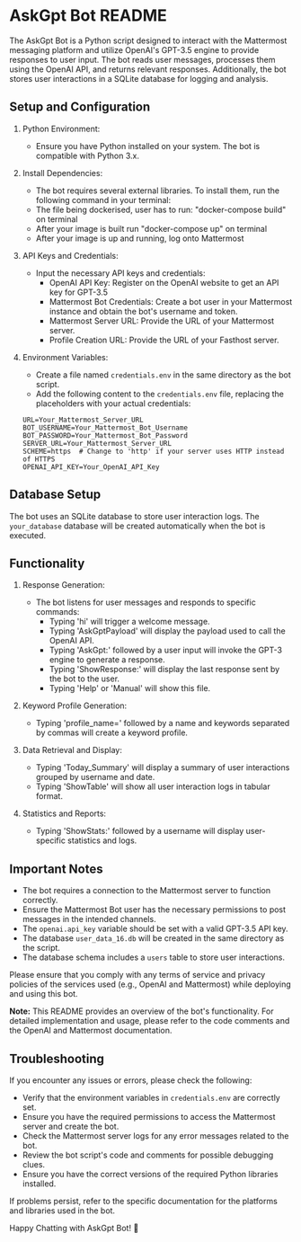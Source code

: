# AskGpt Bot README

The AskGpt Bot is a Python script designed to interact with the Mattermost messaging platform and utilize OpenAI's GPT-3.5 engine to provide responses to user input. The bot reads user messages, processes them using the OpenAI API, and returns relevant responses. Additionally, the bot stores user interactions in a SQLite database for logging and analysis.

## Setup and Configuration

1. Python Environment:
   - Ensure you have Python installed on your system. The bot is compatible with Python 3.x.

2. Install Dependencies:
   - The bot requires several external libraries. To install them, run the following command in your terminal:
   - The file being dockerised, user has to run: "docker-compose build" on terminal
   - After your image is built run "docker-compose up" on terminal
   - After your image is up and running, log onto Mattermost

3. API Keys and Credentials:
   - Input the necessary API keys and credentials:
     - OpenAI API Key: Register on the OpenAI website to get an API key for GPT-3.5
     - Mattermost Bot Credentials: Create a bot user in your Mattermost instance and obtain the bot's username and token.
     - Mattermost Server URL: Provide the URL of your Mattermost server.
     - Profile Creation URL: Provide the URL of your Fasthost server.

4. Environment Variables:
   - Create a file named `credentials.env` in the same directory as the bot script.
   - Add the following content to the `credentials.env` file, replacing the placeholders with your actual credentials:

   ```
   URL=Your_Mattermost_Server_URL
   BOT_USERNAME=Your_Mattermost_Bot_Username
   BOT_PASSWORD=Your_Mattermost_Bot_Password
   SERVER_URL=Your_Mattermost_Server_URL
   SCHEME=https  # Change to 'http' if your server uses HTTP instead of HTTPS
   OPENAI_API_KEY=Your_OpenAI_API_Key
   ```

## Database Setup

The bot uses an SQLite database to store user interaction logs. The `your_database` database will be created automatically when the bot is executed.


## Functionality

1. Response Generation:
   - The bot listens for user messages and responds to specific commands:
     - Typing 'hi' will trigger a welcome message.
     - Typing 'AskGptPayload' will display the payload used to call the OpenAI API.
     - Typing 'AskGpt:' followed by a user input will invoke the GPT-3 engine to generate a response.
     - Typing 'ShowResponse:' will display the last response sent by the bot to the user.
     - Typing 'Help' or 'Manual' will show this file.

2. Keyword Profile Generation:
   - Typing 'profile_name=' followed by a name and keywords separated by commas will create a keyword profile.

3. Data Retrieval and Display:
   - Typing 'Today_Summary' will display a summary of user interactions grouped by username and date.
   - Typing 'ShowTable' will show all user interaction logs in tabular format.

4. Statistics and Reports:
   - Typing 'ShowStats:' followed by a username will display user-specific statistics and logs.

## Important Notes

- The bot requires a connection to the Mattermost server to function correctly.
- Ensure the Mattermost Bot user has the necessary permissions to post messages in the intended channels.
- The `openai.api_key` variable should be set with a valid GPT-3.5 API key.
- The database `user_data_16.db` will be created in the same directory as the script.
- The database schema includes a `users` table to store user interactions.

Please ensure that you comply with any terms of service and privacy policies of the services used (e.g., OpenAI and Mattermost) while deploying and using this bot.

**Note:** This README provides an overview of the bot's functionality. For detailed implementation and usage, please refer to the code comments and the OpenAI and Mattermost documentation.

## Troubleshooting

If you encounter any issues or errors, please check the following:

- Verify that the environment variables in `credentials.env` are correctly set.
- Ensure you have the required permissions to access the Mattermost server and create the bot.
- Check the Mattermost server logs for any error messages related to the bot.
- Review the bot script's code and comments for possible debugging clues.
- Ensure you have the correct versions of the required Python libraries installed.

If problems persist, refer to the specific documentation for the platforms and libraries used in the bot.

Happy Chatting with AskGpt Bot! 🤖
